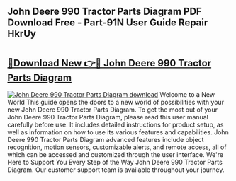 ## John Deere 990 Tractor Parts Diagram PDF Download Free - Part-91N User Guide Repair HkrUy

# <h2><a href="http://dfj33s.blite.top/?on=John+Deere+990+Tractor+Parts+Diagram">🔗Download New 👉🔴 John Deere 990 Tractor Parts Diagram</a></h2>

[![John Deere 990 Tractor Parts Diagram download](https://i.imgur.com/lujVjoI.png)](http://dfj33s.blite.top/?on=John+Deere+990+Tractor+Parts+Diagram)
Welcome to a New World This guide opens the doors to a new world of possibilities with your new John Deere 990 Tractor Parts Diagram. To get the most out of your John Deere 990 Tractor Parts Diagram, please read this user manual carefully before use. It includes detailed instructions for product setup, as well as information on how to use its various features and capabilities. John Deere 990 Tractor Parts Diagram advanced features include object recognition, motion sensors, customizable alerts, and remote access, all of which can be accessed and customized through the user interface. We're Here to Support You Every Step of the Way John Deere 990 Tractor Parts Diagram. Our customer support team is available throughout your journey.
